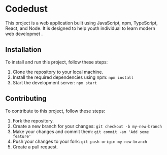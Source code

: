 # Codedust

This project is a web application built using JavaScript, npm, TypeScript, React, and Node. It is designed to help youth individual to learn modern web developmet .

## Installation

To install and run this project, follow these steps:

1. Clone the repository to your local machine.
2. Install the required dependencies using npm: `npm install`
3. Start the development server: `npm start`


## Contributing

To contribute to this project, follow these steps:

1. Fork the repository.
2. Create a new branch for your changes: `git checkout -b my-new-branch`
3. Make your changes and commit them: `git commit -am 'Add some feature'`
4. Push your changes to your fork: `git push origin my-new-branch`
5. Create a pull request.
